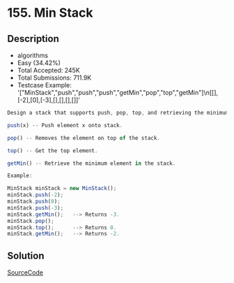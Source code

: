 # 155. Min Stack  

## Description

* algorithms
* Easy (34.42%)
* Total Accepted:    245K
* Total Submissions: 711.9K
* Testcase Example:  '["MinStack","push","push","push","getMin","pop","top","getMin"]\n[[],[-2],[0],[-3],[],[],[],[]]'

```javascript
Design a stack that supports push, pop, top, and retrieving the minimum element in constant time.

push(x) -- Push element x onto stack.

pop() -- Removes the element on top of the stack.

top() -- Get the top element.

getMin() -- Retrieve the minimum element in the stack.

Example:

MinStack minStack = new MinStack();
minStack.push(-2);
minStack.push(0);
minStack.push(-3);
minStack.getMin();   --> Returns -3.
minStack.pop();
minStack.top();      --> Returns 0.
minStack.getMin();   --> Returns -2.
```

## Solution

[SourceCode](./solution.js)